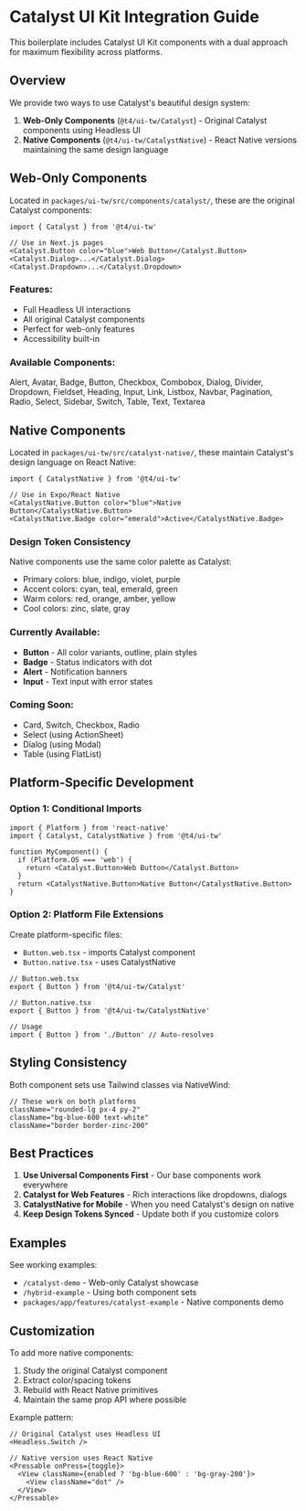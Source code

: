 # Catalyst UI Kit Integration Guide

This boilerplate includes Catalyst UI Kit components with a dual approach for maximum flexibility across platforms.

## Overview

We provide two ways to use Catalyst's beautiful design system:

1. **Web-Only Components** (`@t4/ui-tw/Catalyst`) - Original Catalyst components using Headless UI
2. **Native Components** (`@t4/ui-tw/CatalystNative`) - React Native versions maintaining the same design language

## Web-Only Components

Located in `packages/ui-tw/src/components/catalyst/`, these are the original Catalyst components:

```tsx
import { Catalyst } from '@t4/ui-tw'

// Use in Next.js pages
<Catalyst.Button color="blue">Web Button</Catalyst.Button>
<Catalyst.Dialog>...</Catalyst.Dialog>
<Catalyst.Dropdown>...</Catalyst.Dropdown>
```

### Features:
- Full Headless UI interactions
- All original Catalyst components
- Perfect for web-only features
- Accessibility built-in

### Available Components:
Alert, Avatar, Badge, Button, Checkbox, Combobox, Dialog, Divider, Dropdown, Fieldset, Heading, Input, Link, Listbox, Navbar, Pagination, Radio, Select, Sidebar, Switch, Table, Text, Textarea

## Native Components

Located in `packages/ui-tw/src/catalyst-native/`, these maintain Catalyst's design language on React Native:

```tsx
import { CatalystNative } from '@t4/ui-tw'

// Use in Expo/React Native
<CatalystNative.Button color="blue">Native Button</CatalystNative.Button>
<CatalystNative.Badge color="emerald">Active</CatalystNative.Badge>
```

### Design Token Consistency

Native components use the same color palette as Catalyst:
- Primary colors: blue, indigo, violet, purple
- Accent colors: cyan, teal, emerald, green
- Warm colors: red, orange, amber, yellow
- Cool colors: zinc, slate, gray

### Currently Available:
- **Button** - All color variants, outline, plain styles
- **Badge** - Status indicators with dot
- **Alert** - Notification banners
- **Input** - Text input with error states

### Coming Soon:
- Card, Switch, Checkbox, Radio
- Select (using ActionSheet)
- Dialog (using Modal)
- Table (using FlatList)

## Platform-Specific Development

### Option 1: Conditional Imports

```tsx
import { Platform } from 'react-native'
import { Catalyst, CatalystNative } from '@t4/ui-tw'

function MyComponent() {
  if (Platform.OS === 'web') {
    return <Catalyst.Button>Web Button</Catalyst.Button>
  }
  return <CatalystNative.Button>Native Button</CatalystNative.Button>
}
```

### Option 2: Platform File Extensions

Create platform-specific files:
- `Button.web.tsx` - imports Catalyst component
- `Button.native.tsx` - uses CatalystNative

```tsx
// Button.web.tsx
export { Button } from '@t4/ui-tw/Catalyst'

// Button.native.tsx  
export { Button } from '@t4/ui-tw/CatalystNative'

// Usage
import { Button } from './Button' // Auto-resolves
```

## Styling Consistency

Both component sets use Tailwind classes via NativeWind:

```tsx
// These work on both platforms
className="rounded-lg px-4 py-2"
className="bg-blue-600 text-white"
className="border border-zinc-200"
```

## Best Practices

1. **Use Universal Components First** - Our base components work everywhere
2. **Catalyst for Web Features** - Rich interactions like dropdowns, dialogs
3. **CatalystNative for Mobile** - When you need Catalyst's design on native
4. **Keep Design Tokens Synced** - Update both if you customize colors

## Examples

See working examples:
- `/catalyst-demo` - Web-only Catalyst showcase
- `/hybrid-example` - Using both component sets
- `packages/app/features/catalyst-example` - Native components demo

## Customization

To add more native components:

1. Study the original Catalyst component
2. Extract color/spacing tokens
3. Rebuild with React Native primitives
4. Maintain the same prop API where possible

Example pattern:
```tsx
// Original Catalyst uses Headless UI
<Headless.Switch />

// Native version uses React Native
<Pressable onPress={toggle}>
  <View className={enabled ? 'bg-blue-600' : 'bg-gray-200'}>
    <View className="dot" />
  </View>
</Pressable>
```